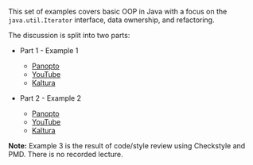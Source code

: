 This set of examples covers basic OOP in Java with a focus on the
`java.util.Iterator` interface, data ownership, and refactoring.

The discussion is split into two parts:

  - Part 1 - Example 1
    - [Panopto](https://odu.hosted.panopto.com/Panopto/Pages/Viewer.aspx?id=985a9dce-5a72-4cf3-8746-b30201187444)
    - [YouTube](https://youtu.be/jdOhYsHNpZs)
    - [Kaltura](https://odumedia.mediaspace.kaltura.com/media/CS+330+-+Java+-+Separation+of+Concerns+-+Part+1/1_j1v3xv3a)

  - Part 2 - Example 2
    - [Panopto](https://odu.hosted.panopto.com/Panopto/Pages/Viewer.aspx?id=00eb1ad2-d21d-436a-ba39-b30201189495)
    - [YouTube](https://youtu.be/8V527yPLUyE)
    - [Kaltura](https://odumedia.mediaspace.kaltura.com/media/CS+330+-+Java+-+Separation+of+Concerns+-+Part+2/1_imhpvclr)


**Note:** Example 3 is the result of code/style review using Checkstyle and PMD. There is no recorded lecture.
